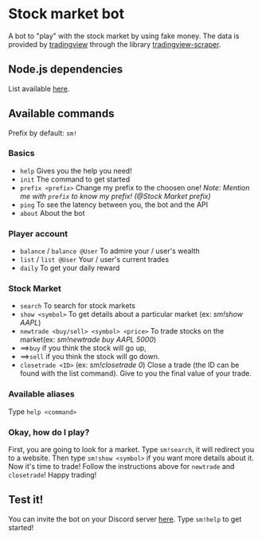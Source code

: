 # Stock market bot
A bot to "play" with the stock market by using fake money.
The data is provided by [tradingview](https://www.tradingview.com) through the library [tradingview-scraper](https://github.com/imxeno/tradingview-scraper).

## Node.js dependencies
List available [here](https://github.com/cryx3001/Stock-Market-Discord-Bot/network/dependencies).

## Available commands
Prefix by default: `sm!`
### Basics
- `help` Gives you the help you need!
- `init` The command to get started
- `prefix <prefix>` Change my prefix to the choosen one!
*Note: Mention me with `prefix` to know my prefix! (@Stock Market prefix)*
- `ping` To see the latency between you, the bot and the API
- `about` About the bot

### Player account
- `balance` / `balance @User` To admire your / user's wealth
- `list` / `list @User` Your / user's current trades
- `daily` To get your daily reward

### Stock Market
- `search` To search for stock markets
- `show <symbol>` To get details about a particular market (ex: *sm!show AAPL*)
- `newtrade <buy/sell> <symbol> <price>` To trade stocks on the market(ex: *sm!newtrade buy AAPL 5000*)
- ==>`buy` if you think the stock will go up,
- ==>`sell` if you think the stock will go down.
- `closetrade <ID>` (ex: *sm!closetrade 0*) Close a trade (the ID can be found with the list command). Give to you the final value of your trade.

### Available aliases
Type `help <command>`

### Okay, how do I play?
First, you are going to look for a market. Type `sm!search`, it will redirect you to a website.
Then type `sm!show <symbol>` if you want more details about it.
Now it's time to trade! Follow the instructions above for `newtrade` and `closetrade`!
Happy trading!


## Test it!
You can invite the bot on your Discord server [here](https://discordapp.com/oauth2/authorize?client_id=700690470891814912&permissions=3072&scope=bot). Type `sm!help` to get started!